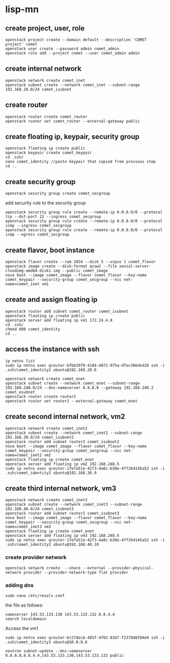 # lisp-mn
## create project, user, role
```
openstack project create --domain default --description 'COMET project' comet
openstack user create --password admin comet_admin
openstack role add --project comet --user comet_admin admin
```
## create internal network
```
openstack network create comet_inet
openstack subnet create --network comet_inet --subnet-range 192.168.20.0/24 comet_isubnet
```
## create router
```
openstack router create comet_router
openstack router set comet_router --external-gateway public
```
## create floating ip, keypair, security group
```
openstack floating ip create public
openstack keypair create comet_keypair
cd .ssh/
nano comet_identity //paste keypair that copied from previous step
cd ..
```
## create security group
```
openstack security group create comet_secgroup
```
add security rule to the security group
```
openstack security group rule create --remote-ip 0.0.0.0/0 --protocol tcp --dst-port 22 --ingress comet_secgroup
openstack security group rule create --remote-ip 0.0.0.0/0 --protocol icmp --ingress comet_secgroup
openstack security group rule create --remote-ip 0.0.0.0/0 --protocol icmp --egress comet_secgroup
```
## create flavor, boot instance
```
openstack flavor create --ram 1024 --disk 5 --vcpus 1 comet_flavor
openstack image create --disk-format qcow2 --file xenial-server-cloudimg-amd64-disk1.img --public comet_image
nova boot --image comet_image --flavor comet_flavor --key-name comet_keypair --security-group comet_secgroup --nic net-name=comet_inet vm1
```
## create and assign floating ip
```
openstack router add subnet comet_router comet_isubnet
openstack floating ip create public
openstack server add floating ip vm1 172.24.4.8
cd .ssh/
chmod 600 comet_identity
cd ..
```
## access the instance with ssh
```
ip netns list
sudo ip netns exec qrouter-bfbb29f0-4184-4072-975a-dfec366ded20 ssh -i .ssh/comet_identity2 ubuntu@192.168.20.6
```
```
openstack network create comet_enet
openstack subnet create --network comet_enet --subnet-range 192.168.248.0/24 --dns-nameserver 8.8.8.8 --gateway 192.168.248.2 comet_esubnet 
openstack router create router2
openstack router set router2 --external-gateway comet_enet
```
## create second internal network, vm2
```
openstack network create comet_inet2
openstack subnet create --network comet_inet2 --subnet-range 192.168.30.0/24 comet_isubnet2
openstack router add subnet router2 comet_isubnet2
nova boot --image comet_image --flavor comet_flavor --key-name comet_keypair --security-group comet_secgroup --nic net-name=comet_inet2 vm2
openstack floating ip create comet_enet
openstack server add floating ip vm2 192.168.248.5
sudo ip netns exec qrouter-17efa51e-42f3-4a8c-b38e-4ff264145a52 ssh -i .ssh/comet_identity2 ubuntu@192.168.30.9
```

## create third internal network, vm3
```
openstack network create comet_inet3
openstack subnet create --network comet_inet3 --subnet-range 192.168.40.0/24 comet_isubnet3
openstack router add subnet router2 comet_isubnet3
nova boot --image comet_image --flavor comet_flavor --key-name comet_keypair --security-group comet_secgroup --nic net-name=comet_inet3 vm3
openstack floating ip create comet_enet
openstack server add floating ip vm3 192.168.248.6
sudo ip netns exec qrouter-17efa51e-42f3-4a8c-b38e-4ff264145a52 ssh -i .ssh/comet_identity2 ubuntu@192.168.40.10
```
### create provider network
```
openstack network create  --share --external --provider-physical-network provider --provider-network-type flat provider
```

### adding dns 
```
sudo nano /etc/resolv.conf
```
the file as follows:
```
nameserver 143.53.133.130 143.53.133.132 8.8.4.4
search localdomain
```
Access the vm1
```
sudo ip netns exec qrouter-6c27dec6-485f-4f02-83d7-f237848f04e9 ssh -i .ssh/comet_identity3 ubuntu@10.0.0.6

neutron subnet-update --dns-nameserver 8.8.8.8,8.8.4.4,143.53.133.130,143.53.133.132 public

```
